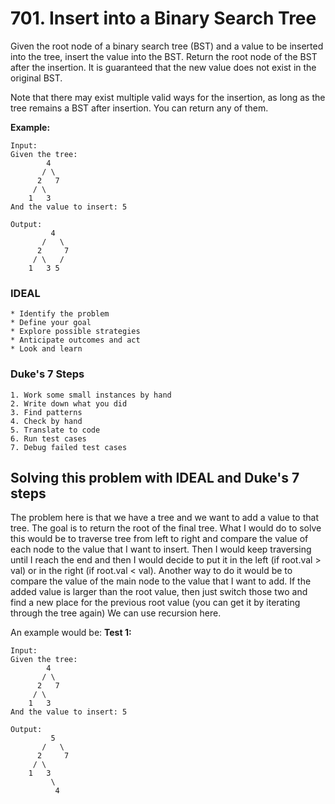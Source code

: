# 701. Insert into a Binary Search Tree
Given the root node of a binary search tree (BST) and a value to be inserted into the tree, insert the value into the BST. Return the root node of the BST after the insertion. It is guaranteed that the new value does not exist in the original BST.

Note that there may exist multiple valid ways for the insertion, as long as the tree remains a BST after insertion. You can return any of them.

**Example:**
```
Input:
Given the tree:
        4
       / \
      2   7
     / \
    1   3
And the value to insert: 5

Output: 
         4
       /   \
      2     7
     / \   /
    1   3 5
```

### IDEAL
```
* Identify the problem
* Define your goal
* Explore possible strategies
* Anticipate outcomes and act
* Look and learn
```

### Duke's 7 Steps
```
1. Work some small instances by hand
2. Write down what you did
3. Find patterns
4. Check by hand
5. Translate to code
6. Run test cases
7. Debug failed test cases
```

## Solving this problem with IDEAL and Duke's 7 steps
The problem here is that we have a tree and we want to add a value to that tree. The goal is to return the root of the final tree. What I would do to solve this would be to traverse tree from left to right and compare the value of each node to the value that I want to insert. Then I would keep traversing until I reach the end and then I would decide to put it in the left (if root.val > val) or in the right (if root.val < val).
Another way to do it would be to compare the value of the main node to the value that I want to add. If the added value is larger than the root value, then just switch those two and find a new place for the previous root value (you can get it by iterating through the tree again)
We can use recursion here.

An example would be: 
**Test 1:**
```
Input:
Given the tree:
        4
       / \
      2   7
     / \
    1   3
And the value to insert: 5

Output: 
         5
       /   \
      2     7
     / \   
    1   3
         \
          4
```
